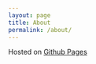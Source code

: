 ```yaml
---
layout: page
title: About
permalink: /about/
---
```


Hosted on [Github Pages](https://pages.github.com)

